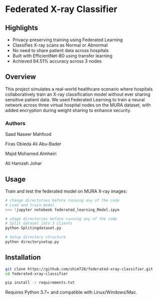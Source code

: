 # Federated X-ray Classifier

## Highlights

- Privacy-preserving training using Federated Learning
- Classifies X-ray scans as Normal or Abnormal
- No need to share patient data across hospitals
- Built with EfficientNet-B0 using transfer learning
- Achieved 84.51% accuracy across 3 nodes

## Overview

This project simulates a real-world healthcare scenario where hospitals collaboratively train an X-ray classification model without ever sharing sensitive patient data.
We used Federated Learning to train a neural network across three virtual hospital nodes on the MURA dataset, with added encryption during weight sharing to enhance security.

### Authors

Saad Naseer Mahfood

Firas Obieda Ali Abu-Bader

Majid Mohamed Almheiri

Ali Hamzeh Johar

## Usage

Train and test the federated model on MURA X-ray images:
```py
# change directories before running any of the code
# Load and train model
>>> !jupyter notebook federated_learning_Model.ipyn
```

```bash
# chage directories before running any of the code
# Split dataset into 3 clients
python Splitingdataset.py

# Setup directory structure
python directorysetup.py

```
## Installation
```bash
git clone https://github.com/shimT20/federated-xray-classifier.git
cd federated-xray-classifier
```

```bash
pip install -r requirements.txt
```
Requires Python 3.7+ and compatible with Linux/Windows/Mac.
